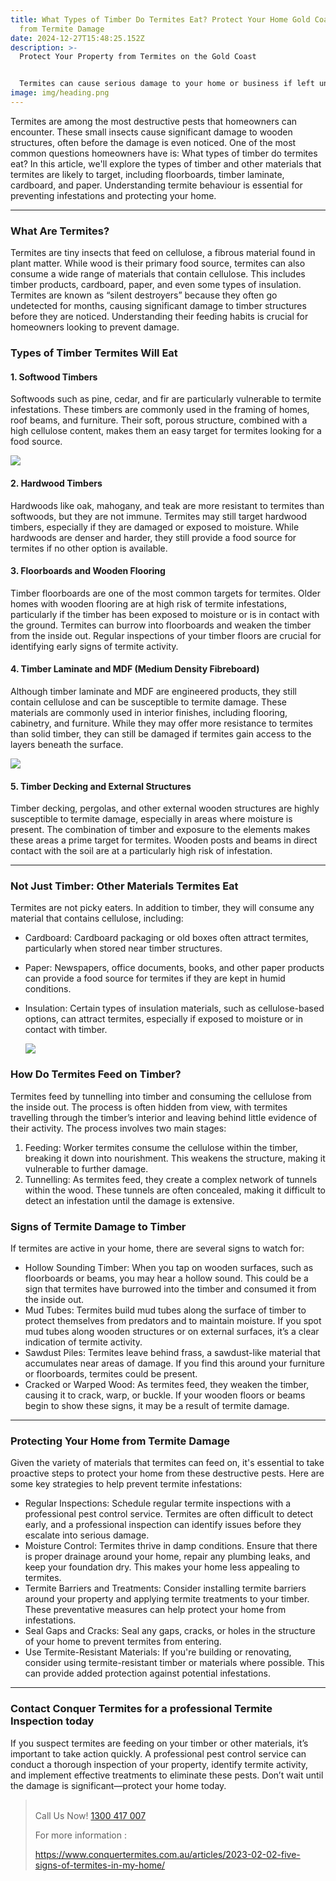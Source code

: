 ```yaml
---
title: What Types of Timber Do Termites Eat? Protect Your Home Gold Coast home
  from Termite Damage
date: 2024-12-27T15:48:25.152Z
description: >-
  Protect Your Property from Termites on the Gold Coast


  Termites can cause serious damage to your home or business if left unchecked. Our expert pest control team specialises in termite inspections, treatments, and prevention, ensuring your property stays safe. Whether it’s timber floorboards, decking, or other materials, termites don’t discriminate. Don’t wait until the damage is done—contact us today for a thorough inspection and reliable solutions to keep your Gold Coast property termite-free.
image: img/heading.png
---
```

Termites are among the most destructive pests that homeowners can encounter. These small insects cause significant damage to wooden structures, often before the damage is even noticed. One of the most common questions homeowners have is: What types of timber do termites eat? In this article, we'll explore the types of timber and other materials that termites are likely to target, including floorboards, timber laminate, cardboard, and paper. Understanding termite behaviour is essential for preventing infestations and protecting your home.

- - -

### What Are Termites?

Termites are tiny insects that feed on cellulose, a fibrous material found in plant matter. While wood is their primary food source, termites can also consume a wide range of materials that contain cellulose. This includes timber products, cardboard, paper, and even some types of insulation. Termites are known as “silent destroyers” because they often go undetected for months, causing significant damage to timber structures before they are noticed. Understanding their feeding habits is crucial for homeowners looking to prevent damage.

### Types of Timber Termites Will Eat

#### 1. Softwood Timbers

Softwoods such as pine, cedar, and fir are particularly vulnerable to termite infestations. These timbers are commonly used in the framing of homes, roof beams, and furniture. Their soft, porous structure, combined with a high cellulose content, makes them an easy target for termites looking for a food source.

![](img/untitled-1280-x-720-px-2.png)

#### 2. Hardwood Timbers

Hardwoods like oak, mahogany, and teak are more resistant to termites than softwoods, but they are not immune. Termites may still target hardwood timbers, especially if they are damaged or exposed to moisture. While hardwoods are denser and harder, they still provide a food source for termites if no other option is available.

#### 3. Floorboards and Wooden Flooring

Timber floorboards are one of the most common targets for termites. Older homes with wooden flooring are at high risk of termite infestations, particularly if the timber has been exposed to moisture or is in contact with the ground. Termites can burrow into floorboards and weaken the timber from the inside out. Regular inspections of your timber floors are crucial for identifying early signs of termite activity.

#### 4. Timber Laminate and MDF (Medium Density Fibreboard)

Although timber laminate and MDF are engineered products, they still contain cellulose and can be susceptible to termite damage. These materials are commonly used in interior finishes, including flooring, cabinetry, and furniture. While they may offer more resistance to termites than solid timber, they can still be damaged if termites gain access to the layers beneath the surface.

![](img/heading.png)

#### 5. Timber Decking and External Structures

Timber decking, pergolas, and other external wooden structures are highly susceptible to termite damage, especially in areas where moisture is present. The combination of timber and exposure to the elements makes these areas a prime target for termites. Wooden posts and beams in direct contact with the soil are at a particularly high risk of infestation.

- - -

### Not Just Timber: Other Materials Termites Eat

Termites are not picky eaters. In addition to timber, they will consume any material that contains cellulose, including:

* Cardboard: Cardboard packaging or old boxes often attract termites, particularly when stored near timber structures.
* Paper: Newspapers, office documents, books, and other paper products can provide a food source for termites if they are kept in humid conditions.
* Insulation: Certain types of insulation materials, such as cellulose-based options, can attract termites, especially if exposed to moisture or in contact with timber.

  ![](img/termite-damage-on-book.png)

### How Do Termites Feed on Timber?

Termites feed by tunnelling into timber and consuming the cellulose from the inside out. The process is often hidden from view, with termites travelling through the timber’s interior and leaving behind little evidence of their activity. The process involves two main stages:

1. Feeding: Worker termites consume the cellulose within the timber, breaking it down into nourishment. This weakens the structure, making it vulnerable to further damage.
2. Tunnelling: As termites feed, they create a complex network of tunnels within the wood. These tunnels are often concealed, making it difficult to detect an infestation until the damage is extensive.

### Signs of Termite Damage to Timber

If termites are active in your home, there are several signs to watch for:

* Hollow Sounding Timber: When you tap on wooden surfaces, such as floorboards or beams, you may hear a hollow sound. This could be a sign that termites have burrowed into the timber and consumed it from the inside out.
* Mud Tubes: Termites build mud tubes along the surface of timber to protect themselves from predators and to maintain moisture. If you spot mud tubes along wooden structures or on external surfaces, it’s a clear indication of termite activity.
* Sawdust Piles: Termites leave behind frass, a sawdust-like material that accumulates near areas of damage. If you find this around your furniture or floorboards, termites could be present.
* Cracked or Warped Wood: As termites feed, they weaken the timber, causing it to crack, warp, or buckle. If your wooden floors or beams begin to show these signs, it may be a result of termite damage.

- - -

### Protecting Your Home from Termite Damage

Given the variety of materials that termites can feed on, it's essential to take proactive steps to protect your home from these destructive pests. Here are some key strategies to help prevent termite infestations:

* Regular Inspections: Schedule regular termite inspections with a professional pest control service. Termites are often difficult to detect early, and a professional inspection can identify issues before they escalate into serious damage.
* Moisture Control: Termites thrive in damp conditions. Ensure that there is proper drainage around your home, repair any plumbing leaks, and keep your foundation dry. This makes your home less appealing to termites.
* Termite Barriers and Treatments: Consider installing termite barriers around your property and applying termite treatments to your timber. These preventative measures can help protect your home from infestations.
* Seal Gaps and Cracks: Seal any gaps, cracks, or holes in the structure of your home to prevent termites from entering.
* Use Termite-Resistant Materials: If you're building or renovating, consider using termite-resistant timber or materials where possible. This can provide added protection against potential infestations.

- - -

### Contact Conquer Termites for a professional Termite Inspection today

If you suspect termites are feeding on your timber or other materials, it’s important to take action quickly. A professional pest control service can conduct a thorough inspection of your property, identify termite activity, and implement effective treatments to eliminate these pests. Don’t wait until the damage is significant—protect your home today.

> \
> Call Us Now! [1300 417 007](tel:1300417007)
>
> For more information : 
>
> <https://www.conquertermites.com.au/articles/2023-02-02-five-signs-of-termites-in-my-home/>